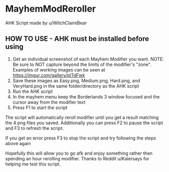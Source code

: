 # MayhemModReroller

AHK Script made by u/WitchClaireBear

HOW TO USE - AHK must be installed before using
--------------------------------------------------------------
1) Get an individual screenshot of each Mayhem Modifier you want.
      NOTE: Be sure to NOT capture beyond the limits of the modifier's "zone". Examples of working images can be seen at https://imgur.com/gallery/plTdFwk
2) Save these images as Easy.png, Medium.png, Hard.png, and VeryHard.png in the same folder/directory as the AHK script
3) Run the AHK script
4) In the mayhem menu keep the Borderlands 3 window focused and the cursor away from the modifier text
5) Press F1 to start the script

The script will automatically reroll modifier until you get a result matching the 4 png files you saved. Additionally you can press F2 to pause the script and F3 to refresh the script.

If you get an error press F3 to stop the script and try following the steps above again

Hopefully this will allow you to go afk and enjoy something rather then spending an hour rerolling modifier. Thanks to Reddit u/Kalersays for helping me test this script.
